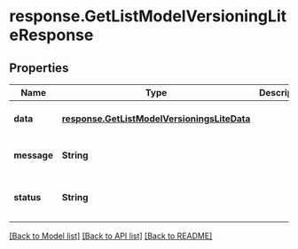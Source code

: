 # response.GetListModelVersioningLiteResponse
## Properties

| Name | Type | Description | Notes |
|------------ | ------------- | ------------- | -------------|
| **data** | [**response.GetListModelVersioningsLiteData**](response.GetListModelVersioningsLiteData.md) |  | [optional] [default to null] |
| **message** | **String** |  | [optional] [default to null] |
| **status** | **String** |  | [optional] [default to success] |

[[Back to Model list]](../README.md#documentation-for-models) [[Back to API list]](../README.md#documentation-for-api-endpoints) [[Back to README]](../README.md)


